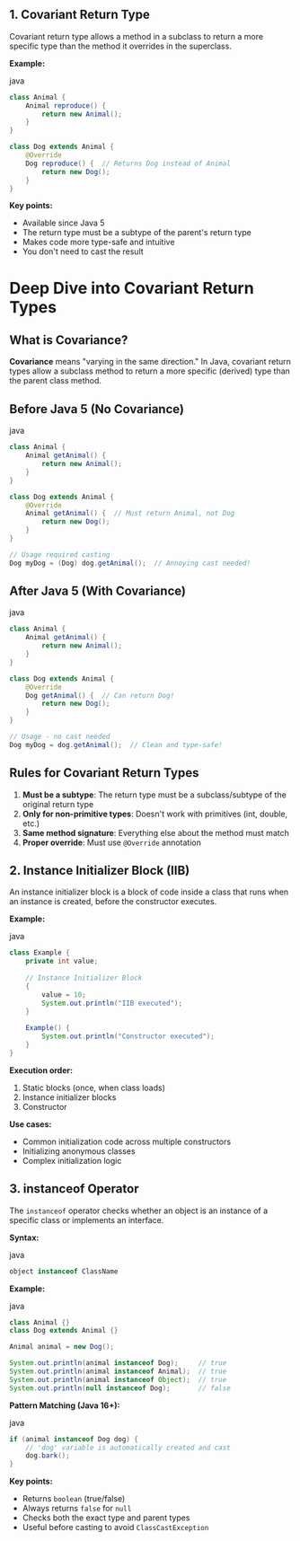 
## 1. **Covariant Return Type**

Covariant return type allows a method in a subclass to return a more specific type than the method it overrides in the superclass.

**Example:**

java

```java
class Animal {
    Animal reproduce() {
        return new Animal();
    }
}

class Dog extends Animal {
    @Override
    Dog reproduce() {  // Returns Dog instead of Animal
        return new Dog();
    }
}
```

**Key points:**

-   Available since Java 5
-   The return type must be a subtype of the parent's return type
-   Makes code more type-safe and intuitive
-   You don't need to cast the result
# Deep Dive into Covariant Return Types

## What is Covariance?

**Covariance** means "varying in the same direction." In Java, covariant return types allow a subclass method to return a more specific (derived) type than the parent class method.
## Before Java 5 (No Covariance)

java

```java
class Animal {
    Animal getAnimal() {
        return new Animal();
    }
}

class Dog extends Animal {
    @Override
    Animal getAnimal() {  // Must return Animal, not Dog
        return new Dog();
    }
}

// Usage required casting
Dog myDog = (Dog) dog.getAnimal();  // Annoying cast needed!
```

## After Java 5 (With Covariance)

java

```java
class Animal {
    Animal getAnimal() {
        return new Animal();
    }
}

class Dog extends Animal {
    @Override
    Dog getAnimal() {  // Can return Dog!
        return new Dog();
    }
}

// Usage - no cast needed
Dog myDog = dog.getAnimal();  // Clean and type-safe!
```

## Rules for Covariant Return Types

1.  **Must be a subtype**: The return type must be a subclass/subtype of the original return type
2.  **Only for non-primitive types**: Doesn't work with primitives (int, double, etc.)
3.  **Same method signature**: Everything else about the method must match
4.  **Proper override**: Must use `@Override` annotation
## 2. **Instance Initializer Block (IIB)**

An instance initializer block is a block of code inside a class that runs when an instance is created, before the constructor executes.

**Example:**

java

```java
class Example {
    private int value;
    
    // Instance Initializer Block
    {
        value = 10;
        System.out.println("IIB executed");
    }
    
    Example() {
        System.out.println("Constructor executed");
    }
}
```

**Execution order:**

1.  Static blocks (once, when class loads)
2.  Instance initializer blocks
3.  Constructor

**Use cases:**

-   Common initialization code across multiple constructors
-   Initializing anonymous classes
-   Complex initialization logic

## 3. **instanceof Operator**

The `instanceof` operator checks whether an object is an instance of a specific class or implements an interface.

**Syntax:**

java

```java
object instanceof ClassName
```

**Example:**

java

```java
class Animal {}
class Dog extends Animal {}

Animal animal = new Dog();

System.out.println(animal instanceof Dog);     // true
System.out.println(animal instanceof Animal);  // true
System.out.println(animal instanceof Object);  // true
System.out.println(null instanceof Dog);       // false
```

**Pattern Matching (Java 16+):**

java

```java
if (animal instanceof Dog dog) {
    // 'dog' variable is automatically created and cast
    dog.bark();
}
```

**Key points:**

-   Returns `boolean` (true/false)
-   Always returns `false` for `null`
-   Checks both the exact type and parent types
-   Useful before casting to avoid `ClassCastException`
